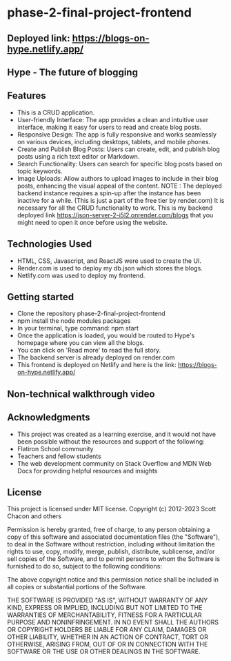 # phase-2-final-project-frontend

## Deployed link: https://blogs-on-hype.netlify.app/

## Hype - The future of blogging


## Features
- This is a CRUD application.
- User-friendly Interface: The app provides a clean and intuitive user interface, making it easy for users to read and create blog posts.
- Responsive Design: The app is fully responsive and works seamlessly on various devices, including desktops, tablets, and mobile phones.
- Create and Publish Blog Posts: Users can create, edit, and publish blog posts using a rich text editor or Markdown.
- Search Functionality: Users can search for specific blog posts based on topic keywords.
- Image Uploads: Allow authors to upload images to include in their blog posts, enhancing the visual appeal of the content.
NOTE : The deployed backend instance requires a spin-up after the instance has been inactive for a while. (This is just a part of the free tier by render.com) It is necessary for all the CRUD functionality to work. This is my backend deployed link https://json-server-2-i5l2.onrender.com/blogs that you might need to open it once before using the website.

## Technologies Used
- HTML, CSS, Javascript, and ReactJS were used to create the UI.
- Render.com is used to deploy my db.json which stores the blogs.
- Netlify.com was used to deploy my frontend.

## Getting started
- Clone the repository phase-2-final-project-frontend
- npm install the node modules packages
- In your terminal, type command: npm start
- Once the application is loaded, you would be routed to Hype's homepage where you can view all the blogs.
- You can click on 'Read more' to read the full story.
- The backend server is already deployed on render.com
- This frontend is deployed on Netlify and here is the link: https://blogs-on-hype.netlify.app/

## Non-technical walkthrough video

## Acknowledgments
- This project was created as a learning exercise, and it would not have been possible without the resources and support of the following:
- Flatiron School community 
- Teachers and fellow students 
- The web development community on Stack Overflow and MDN Web Docs for providing helpful resources and insights

## License
This project is licensed under MIT license. Copyright (c) 2012-2023 Scott Chacon and others

Permission is hereby granted, free of charge, to any person obtaining a copy of this software and associated documentation files (the "Software"), to deal in the Software without restriction, including without limitation the rights to use, copy, modify, merge, publish, distribute, sublicense, and/or sell copies of the Software, and to permit persons to whom the Software is furnished to do so, subject to the following conditions:

The above copyright notice and this permission notice shall be included in all copies or substantial portions of the Software.

THE SOFTWARE IS PROVIDED "AS IS", WITHOUT WARRANTY OF ANY KIND, EXPRESS OR IMPLIED, INCLUDING BUT NOT LIMITED TO THE WARRANTIES OF MERCHANTABILITY, FITNESS FOR A PARTICULAR PURPOSE AND NONINFRINGEMENT. IN NO EVENT SHALL THE AUTHORS OR COPYRIGHT HOLDERS BE LIABLE FOR ANY CLAIM, DAMAGES OR OTHER LIABILITY, WHETHER IN AN ACTION OF CONTRACT, TORT OR OTHERWISE, ARISING FROM, OUT OF OR IN CONNECTION WITH THE SOFTWARE OR THE USE OR OTHER DEALINGS IN THE SOFTWARE.
